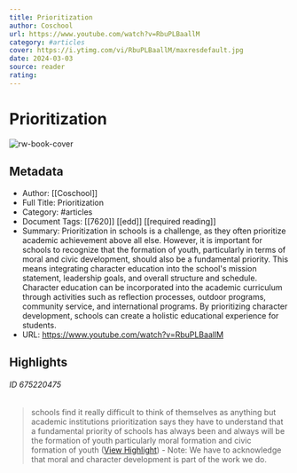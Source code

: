 ```yaml
---
title: Prioritization
author: Coschool
url: https://www.youtube.com/watch?v=RbuPLBaallM
category: #articles
cover: https://i.ytimg.com/vi/RbuPLBaallM/maxresdefault.jpg
date: 2024-03-03
source: reader
rating:
---
```

# Prioritization

![rw-book-cover](https://i.ytimg.com/vi/RbuPLBaallM/maxresdefault.jpg)

## Metadata
- Author: [[Coschool]]
- Full Title: Prioritization
- Category: #articles
- Document Tags: [[7620]] [[edd]] [[required reading]] 
- Summary: Prioritization in schools is a challenge, as they often prioritize academic achievement above all else. However, it is important for schools to recognize that the formation of youth, particularly in terms of moral and civic development, should also be a fundamental priority. This means integrating character education into the school's mission statement, leadership goals, and overall structure and schedule. Character education can be incorporated into the academic curriculum through activities such as reflection processes, outdoor programs, community service, and international programs. By prioritizing character development, schools can create a holistic educational experience for students.
- URL: https://www.youtube.com/watch?v=RbuPLBaallM

## Highlights
###### ID 675220475
> schools
> find it really difficult to think of themselves as anything but academic institutions prioritization says they have to understand that a fundamental priority of schools has always been and always will be the formation of youth particularly moral formation and civic formation of youth ([View Highlight](https://read.readwise.io/read/01hpak89xfhvq3jx27esrjyyjv))
    - Note: We have to acknowledge that moral and character development is part of the work we do.
    
